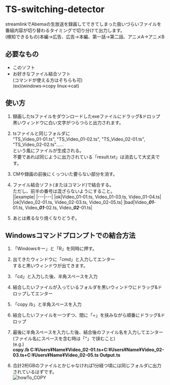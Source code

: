 # TS-switching-detector<br>
streamlinkでAbemaの生放送を録画してできてしまった扱いづらいファイルを番組内容が切り替わるタイミングで切り分けて出力します。<br>
(検知できるもの)本編->広告、広告->本編、第一話->第二話、アニメA->アニメB<br>

## 必要なもの<br>
* このソフト<br>
* お好きなファイル結合ソフト<br>
   (コマンドが使える方はそちらも可)<br>
   (ex)(windows->copy linux->cat)<br>

## 使い方<br>
1.  録画したtsファイルをダウンロードしたexeファイルにドラッグ&ドロップ<br>
    黒いウィンドウに白い文字がつらつらと出力されます。<br>

2.  tsファイルと同じフォルダに<br>
    "TS_Video_01-01.ts", "TS_Video_01-02.ts", "TS_Video_02-01.ts", "TS_Video_02-02.ts"......<br>
    という風にファイルが生成される。<br>
    不要であれば同じように出力されている「result.txt」は消去して大丈夫です。<br>
    
3.  CMや録画の前後にくっついた要らない部分を消す。<br>

4.  ファイル結合ソフト(またはコマンド)で結合する。<br>
    ただし、前半の番号は混ざらないようにすること。<br>
    ||example|
    |---|---|
    |ok|Video_01-01.ts, Video_01-03.ts, Video_01-04.ts|
    |ok|Video_02-01.ts, Video_02-03.ts, Video_02-05.ts|
    |bad|Video_***01***-01.ts, Video_***01***-02.ts, Video_***02***-01.ts|
        
5.  あとは煮るなり焼くなりどうぞ。<br>

## Windowsコマンドプロンプトでの結合方法
1.  「Windowsキー」と「R」を同時に押す。<br>

2.  出てきたウィンドウに「cmd」と入力してエンター<br>すると黒いウィンドウが出てきます。<br>

3.  「cd」と入力した後、半角スペースを入力<br>

4.  結合したいファイルが入っているフォルダを黒いウィンドウにドラッグ&ドロップしてエンター<br>

5.  「copy /b」と半角スペースを入力<br>

6.  結合したいファイルを一つずつ、間に「+」を挟みながら順番にドラッグ&ドロップ<br>

7.  最後に半角スペースを入力した後、結合後のファイル名を入力してエンター<br>(ファイル名にスペースを含む時は「“」で挟むこと)<br>(e.g.)<br>
******copy /b C:¥Users¥Name¥Video_02-01.ts+C:¥Users¥Name¥Video_02-03.ts+C:¥Users¥Name¥Video_02-05.ts Output.ts******

8.  合計2桁GBのファイルとかじゃなければ1分経つ頃には同じフォルダに出力されているはずです。<br>
![howTo_COPY](https://user-images.githubusercontent.com/90015823/132944788-77cd16ef-1210-49dc-b582-abceca2b1523.gif)
